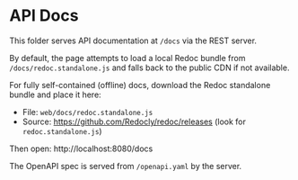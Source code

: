 # API Docs

This folder serves API documentation at `/docs` via the REST server.

By default, the page attempts to load a local Redoc bundle from `/docs/redoc.standalone.js` and falls back to the public CDN if not available.

For fully self-contained (offline) docs, download the Redoc standalone bundle and place it here:

- File: `web/docs/redoc.standalone.js`
- Source: https://github.com/Redocly/redoc/releases (look for `redoc.standalone.js`)

Then open: http://localhost:8080/docs

The OpenAPI spec is served from `/openapi.yaml` by the server.

